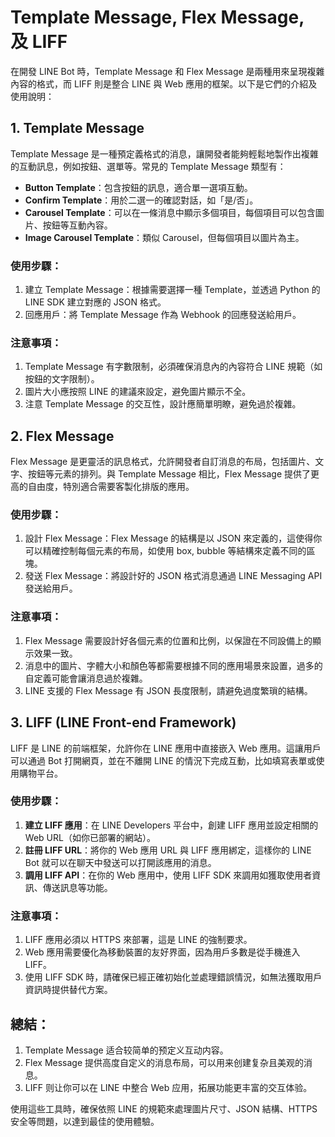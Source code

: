 # Template Message, Flex Message, 及 LIFF

在開發 LINE Bot 時，Template Message 和 Flex Message 是兩種用來呈現複雜內容的格式，而 LIFF 則是整合 LINE 與 Web 應用的框架。以下是它們的介紹及使用說明：

## 1. Template Message
Template Message 是一種預定義格式的消息，讓開發者能夠輕鬆地製作出複雜的互動訊息，例如按鈕、選單等。常見的 Template Message 類型有：

* **Button Template**：包含按鈕的訊息，適合單一選項互動。
* **Confirm Template**：用於二選一的確認對話，如「是/否」。
* **Carousel Template**：可以在一條消息中顯示多個項目，每個項目可以包含圖片、按鈕等互動內容。
* **Image Carousel Template**：類似 Carousel，但每個項目以圖片為主。

### 使用步驟：
1. 建立 Template Message：根據需要選擇一種 Template，並透過 Python 的 LINE SDK 建立對應的 JSON 格式。
2. 回應用戶：將 Template Message 作為 Webhook 的回應發送給用戶。
### 注意事項：
1. Template Message 有字數限制，必須確保消息內的內容符合 LINE 規範（如按鈕的文字限制）。
2. 圖片大小應按照 LINE 的建議來設定，避免圖片顯示不全。
3. 注意 Template Message 的交互性，設計應簡單明瞭，避免過於複雜。

## 2. Flex Message
Flex Message 是更靈活的訊息格式，允許開發者自訂消息的布局，包括圖片、文字、按鈕等元素的排列。與 Template Message 相比，Flex Message 提供了更高的自由度，特別適合需要客製化排版的應用。

### 使用步驟：
1. 設計 Flex Message：Flex Message 的結構是以 JSON 來定義的，這使得你可以精確控制每個元素的布局，如使用 box, bubble 等結構來定義不同的區塊。
2. 發送 Flex Message：將設計好的 JSON 格式消息通過 LINE Messaging API 發送給用戶。
### 注意事項：
1. Flex Message 需要設計好各個元素的位置和比例，以保證在不同設備上的顯示效果一致。
2. 消息中的圖片、字體大小和顏色等都需要根據不同的應用場景來設置，過多的自定義可能會讓消息過於複雜。
3. LINE 支援的 Flex Message 有 JSON 長度限制，請避免過度繁瑣的結構。

## 3. LIFF (LINE Front-end Framework)
LIFF 是 LINE 的前端框架，允許你在 LINE 應用中直接嵌入 Web 應用。這讓用戶可以通過 Bot 打開網頁，並在不離開 LINE 的情況下完成互動，比如填寫表單或使用購物平台。

### 使用步驟：
1. **建立 LIFF 應用**：在 LINE Developers 平台中，創建 LIFF 應用並設定相關的 Web URL（如你已部署的網站）。
2. **註冊 LIFF URL**：將你的 Web 應用 URL 與 LIFF 應用綁定，這樣你的 LINE Bot 就可以在聊天中發送可以打開該應用的消息。
3. **調用 LIFF API**：在你的 Web 應用中，使用 LIFF SDK 來調用如獲取使用者資訊、傳送訊息等功能。


### 注意事項：
1. LIFF 應用必須以 HTTPS 來部署，這是 LINE 的強制要求。
2. Web 應用需要優化為移動裝置的友好界面，因為用戶多數是從手機進入 LIFF。
3. 使用 LIFF SDK 時，請確保已經正確初始化並處理錯誤情況，如無法獲取用戶資訊時提供替代方案。

## 總結：
1. Template Message 适合较简单的预定义互动内容。
2. Flex Message 提供高度自定义的消息布局，可以用来创建复杂且美观的消息。
3. LIFF 则让你可以在 LINE 中整合 Web 应用，拓展功能更丰富的交互体验。

使用這些工具時，確保依照 LINE 的規範來處理圖片尺寸、JSON 結構、HTTPS 安全等問題，以達到最佳的使用體驗。

